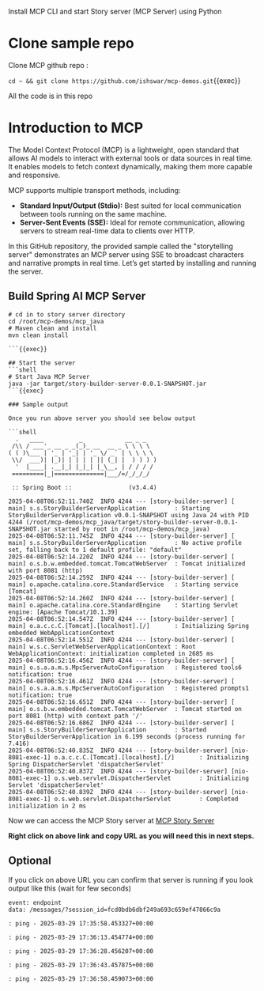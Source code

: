 
Install MCP CLI and start Story server (MCP Server) using Python


# Clone sample repo

Clone MCP github repo :

`cd ~ && git clone https://github.com/ishswar/mcp-demos.git`{{exec}}

All the code is in this repo

# Introduction to MCP 

The Model Context Protocol (MCP) is a lightweight, open standard that allows AI models to interact with external tools or data sources in real time. It enables models to fetch context dynamically, making them more capable and responsive.

MCP supports multiple transport methods, including:

- **Standard Input/Output (Stdio):** Best suited for local communication between tools running on the same machine.
- **Server-Sent Events (SSE):** Ideal for remote communication, allowing servers to stream real-time data to clients over HTTP.

In this GitHub repository, the provided sample called the "storytelling server" demonstrates an MCP server using SSE to broadcast characters and narrative prompts in real time. Let’s get started by installing and running the server.


## Build Spring AI MCP Server 

```shell
# cd in to story server directory
cd /root/mcp-demos/mcp_java
# Maven clean and install
mvn clean install

```{{exec}}

## Start the server
```shell
# Start Java MCP Server
java -jar target/story-builder-server-0.0.1-SNAPSHOT.jar
```{{exec}

### Sample output 

Once you run above server you should see below output 

```shell
  .   ____          _            __ _ _
 /\\ / ___'_ __ _ _(_)_ __  __ _ \ \ \ \
( ( )\___ | '_ | '_| | '_ \/ _` | \ \ \ \
 \\/  ___)| |_)| | | | | || (_| |  ) ) ) )
  '  |____| .__|_| |_|_| |_\__, | / / / /
 =========|_|==============|___/=/_/_/_/

 :: Spring Boot ::                (v3.4.4)

2025-04-08T06:52:11.740Z  INFO 4244 --- [story-builder-server] [           main] s.s.StoryBuilderServerApplication        : Starting StoryBuilderServerApplication v0.0.1-SNAPSHOT using Java 24 with PID 4244 (/root/mcp-demos/mcp_java/target/story-builder-server-0.0.1-SNAPSHOT.jar started by root in /root/mcp-demos/mcp_java)
2025-04-08T06:52:11.745Z  INFO 4244 --- [story-builder-server] [           main] s.s.StoryBuilderServerApplication        : No active profile set, falling back to 1 default profile: "default"
2025-04-08T06:52:14.220Z  INFO 4244 --- [story-builder-server] [           main] o.s.b.w.embedded.tomcat.TomcatWebServer  : Tomcat initialized with port 8081 (http)
2025-04-08T06:52:14.259Z  INFO 4244 --- [story-builder-server] [           main] o.apache.catalina.core.StandardService   : Starting service [Tomcat]
2025-04-08T06:52:14.260Z  INFO 4244 --- [story-builder-server] [           main] o.apache.catalina.core.StandardEngine    : Starting Servlet engine: [Apache Tomcat/10.1.39]
2025-04-08T06:52:14.547Z  INFO 4244 --- [story-builder-server] [           main] o.a.c.c.C.[Tomcat].[localhost].[/]       : Initializing Spring embedded WebApplicationContext
2025-04-08T06:52:14.551Z  INFO 4244 --- [story-builder-server] [           main] w.s.c.ServletWebServerApplicationContext : Root WebApplicationContext: initialization completed in 2685 ms
2025-04-08T06:52:16.456Z  INFO 4244 --- [story-builder-server] [           main] o.s.a.a.m.s.MpcServerAutoConfiguration   : Registered tools6 notification: true
2025-04-08T06:52:16.461Z  INFO 4244 --- [story-builder-server] [           main] o.s.a.a.m.s.MpcServerAutoConfiguration   : Registered prompts1 notification: true
2025-04-08T06:52:16.651Z  INFO 4244 --- [story-builder-server] [           main] o.s.b.w.embedded.tomcat.TomcatWebServer  : Tomcat started on port 8081 (http) with context path '/'
2025-04-08T06:52:16.686Z  INFO 4244 --- [story-builder-server] [           main] s.s.StoryBuilderServerApplication        : Started StoryBuilderServerApplication in 6.199 seconds (process running for 7.416)
2025-04-08T06:52:40.835Z  INFO 4244 --- [story-builder-server] [nio-8081-exec-1] o.a.c.c.C.[Tomcat].[localhost].[/]       : Initializing Spring DispatcherServlet 'dispatcherServlet'
2025-04-08T06:52:40.837Z  INFO 4244 --- [story-builder-server] [nio-8081-exec-1] o.s.web.servlet.DispatcherServlet        : Initializing Servlet 'dispatcherServlet'
2025-04-08T06:52:40.839Z  INFO 4244 --- [story-builder-server] [nio-8081-exec-1] o.s.web.servlet.DispatcherServlet        : Completed initialization in 2 ms
```

Now we can access the MCP Story server at [MCP Story Server]({{TRAFFIC_HOST1_8081}}/sse)

**Right click on above link and copy URL as you will need this in next steps.**

## Optional 

If you click on above URL you can confirm that server is running if you look output like this (wait for few seconds)

```shell
event: endpoint
data: /messages/?session_id=fcd0bdb6dbf249a693c659ef47866c9a

: ping - 2025-03-29 17:35:58.453327+00:00

: ping - 2025-03-29 17:36:13.454774+00:00

: ping - 2025-03-29 17:36:28.456207+00:00

: ping - 2025-03-29 17:36:43.457875+00:00

: ping - 2025-03-29 17:36:58.459073+00:00
```